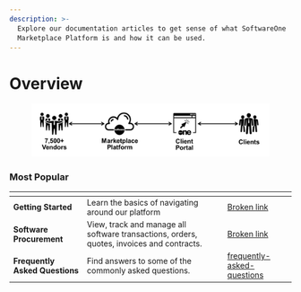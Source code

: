 ```yaml
---
description: >-
  Explore our documentation articles to get sense of what SoftwareOne
  Marketplace Platform is and how it can be used.
---
```


# Overview

<div align="left" data-full-width="false">

<figure><img src=".gitbook/assets/image (234).png" alt="" width="563"><figcaption></figcaption></figure>

</div>

### Most Popular



<table data-view="cards"><thead><tr><th></th><th></th><th></th><th data-hidden data-card-target data-type="content-ref"></th></tr></thead><tbody><tr><td><strong>Getting Started</strong></td><td>Learn the basics of navigating around our platform</td><td></td><td><a href="broken-reference">Broken link</a></td></tr><tr><td><strong>Software Procurement</strong></td><td>View, track and manage all software transactions, orders, quotes, invoices and contracts.</td><td></td><td><a href="broken-reference">Broken link</a></td></tr><tr><td><strong>Frequently Asked Questions</strong></td><td>Find answers to some of the commonly asked questions.</td><td></td><td><a href="help-and-support/frequently-asked-questions/">frequently-asked-questions</a></td></tr></tbody></table>
